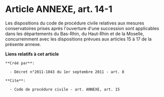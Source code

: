 # Article ANNEXE, art. 14-1

Les dispositions du code de procédure civile relatives aux mesures conservatoires prises après l'ouverture d'une succession
sont applicables dans les départements du Bas-Rhin, du Haut-Rhin et de la Moselle, concurremment avec les dispositions
prévues aux articles 15 à 17 de la présente annexe.

**Liens relatifs à cet article**

	**Créé par**:

	  - Décret n°2011-1043 du 1er septembre 2011 - art. 8

	**Cite**:

	  - Code de procédure civile - art. ANNEXE, art. 15
